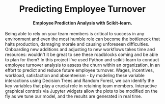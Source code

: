 <h1 align="center">Predicting Employee Turnover</h1>
<h4 align='center'>Employee Prediction Analysis with Scikit-learn.</h4>
Being able to rely on your team members is critical to success in any environment and even the most humble role can become the bottleneck that halts production, damaging morale and causing unforeseen difficulties. Onboarding new additions and adjusting to new workflows takes time and resources: wouldn't it be great to see these roadblocks coming and be able to plan for them?
In this project I've used Python and scikit-learn to conduct employee turnover analysis to assess the churn within an organization, in an effort to predict and reduce future employee turnover. Wages, incentives, workload, satisfaction and absenteeism - by modeling these variable interactions using Decision Trees and Random Forest, we can identify the key variables that play a crucial role in retaining team members. Interactive graphical controls via Jupyter widgets allow the plots to be modified on the fly as we tune our model, and the results are generated in real time.
